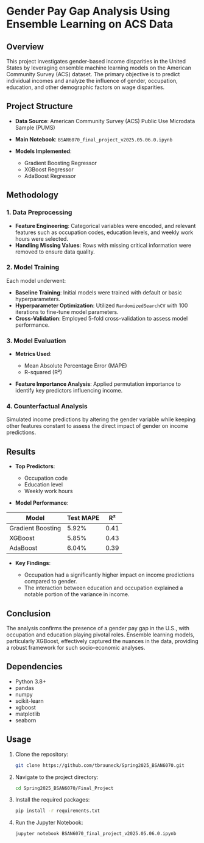 
# Gender Pay Gap Analysis Using Ensemble Learning on ACS Data

## Overview

This project investigates gender-based income disparities in the United States by leveraging ensemble machine learning models on the American Community Survey (ACS) dataset. The primary objective is to predict individual incomes and analyze the influence of gender, occupation, education, and other demographic factors on wage disparities.

## Project Structure

* **Data Source**: American Community Survey (ACS) Public Use Microdata Sample (PUMS)
* **Main Notebook**: `BSAN6070_final_project_v2025.05.06.0.ipynb`
* **Models Implemented**:

  * Gradient Boosting Regressor
  * XGBoost Regressor
  * AdaBoost Regressor

## Methodology

### 1. Data Preprocessing

* **Feature Engineering**: Categorical variables were encoded, and relevant features such as occupation codes, education levels, and weekly work hours were selected.
* **Handling Missing Values**: Rows with missing critical information were removed to ensure data quality.

### 2. Model Training

Each model underwent:

* **Baseline Training**: Initial models were trained with default or basic hyperparameters.
* **Hyperparameter Optimization**: Utilized `RandomizedSearchCV` with 100 iterations to fine-tune model parameters.
* **Cross-Validation**: Employed 5-fold cross-validation to assess model performance.

### 3. Model Evaluation

* **Metrics Used**:

  * Mean Absolute Percentage Error (MAPE)
  * R-squared (R²)
* **Feature Importance Analysis**: Applied permutation importance to identify key predictors influencing income.

### 4. Counterfactual Analysis

Simulated income predictions by altering the gender variable while keeping other features constant to assess the direct impact of gender on income predictions.

## Results

* **Top Predictors**:

  * Occupation code
  * Education level
  * Weekly work hours
* **Model Performance**:

| Model             | Test MAPE | R²   |
| ----------------- | --------- | ---- |
| Gradient Boosting | 5.92%     | 0.41 |
| XGBoost           | 5.85%     | 0.43 |
| AdaBoost          | 6.04%     | 0.39 |

* **Key Findings**:

  * Occupation had a significantly higher impact on income predictions compared to gender.
  * The interaction between education and occupation explained a notable portion of the variance in income.

## Conclusion

The analysis confirms the presence of a gender pay gap in the U.S., with occupation and education playing pivotal roles. Ensemble learning models, particularly XGBoost, effectively captured the nuances in the data, providing a robust framework for such socio-economic analyses.

## Dependencies

* Python 3.8+
* pandas
* numpy
* scikit-learn
* xgboost
* matplotlib
* seaborn

## Usage

1. Clone the repository:

   ```bash
   git clone https://github.com/tbrauneck/Spring2025_BSAN6070.git
   ```

2. Navigate to the project directory:

   ```bash
   cd Spring2025_BSAN6070/Final_Project
   ```

3. Install the required packages:

   ```bash
   pip install -r requirements.txt
   ```

4. Run the Jupyter Notebook:

   ```bash
   jupyter notebook BSAN6070_final_project_v2025.05.06.0.ipynb
   ```

